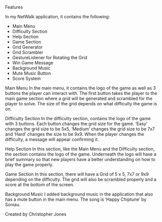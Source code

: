Features

In my NetWalk application, it contains the following:
-	Main Menu
-	Difficulty Section
-	Help Section
-	Game Section
-	Grid Generator
-	Grid Scrambler
-	GestureListener for Rotating the Grid
-	Win Game Message
-	Background Music
-	Mute Music Button
-	Score System

Main Menu
In the main menu, it contains the logo of the game as well as 3 buttons the player can interact with. The first button takes the player to the main game section where a grid will be generated and scrambled for the player to solve. The size of the grid depends on what difficulty the game is on. 

Difficulty Section
In the difficulty section, contains the logo of the game with 3 buttons. Each button changes the grid size for the game. ‘Easy’ changes the grid size to be 5x5, ‘Medium’ changes the grid size to be 7x7 and ‘Hard’ changes the size to be 9x9. When the player changes the difficulty, a message will appear confirming it.

Help Section
In this section, like the Main Menu and the Difficulty section, the section contains the logo of the game. Underneath the logo will have a brief summary so that new players have a better understanding on how to play the game properly.

Game Section
In this section, there will have a Grid of 5 x 5, 7x7 or 9x9 depending on the difficulty. The grid will also be scrambled properly and a score at the bottom of the screen.

Background Music
I added background music in the application that also has a mute button in the main menu. The song is ‘Happy Chiptune’ by Soniau. 

Created by Christopher Jones
